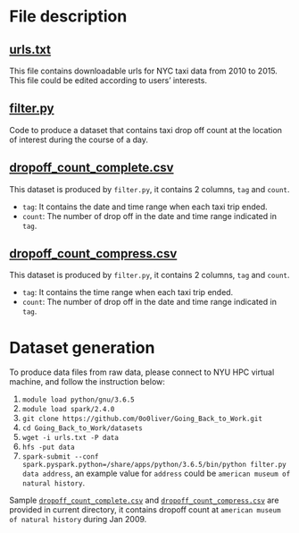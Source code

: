 # File description

## [urls.txt](https://github.com/0o0liver/Going_Back_to_Work/blob/master/datasets/urls.txt)
This file contains downloadable urls for NYC taxi data from 2010 to 2015. This file could be edited according to users’ interests. 

## [filter.py](https://github.com/0o0liver/Going_Back_to_Work/blob/master/datasets/filter.py)
Code to produce a dataset that contains taxi drop off count at the location of interest during the course of a day. 

## [dropoff_count_complete.csv](https://github.com/0o0liver/Going_Back_to_Work/blob/master/datasets/dropoff_count_complete.csv)
This dataset is produced by ```filter.py```, it contains 2 columns, ```tag``` and ```count```. 
* ```tag```: It contains the date and time range when each taxi trip ended. 
* ```count```: The number of drop off in the date and time range indicated in ```tag```.

## [dropoff_count_compress.csv](https://github.com/0o0liver/Going_Back_to_Work/blob/master/datasets/dropoff_count_compress.csv)
This dataset is produced by ```filter.py```, it contains 2 columns, ```tag``` and ```count```. 
* ```tag```: It contains the time range when each taxi trip ended. 
* ```count```: The number of drop off in the date and time range indicated in ```tag```.

# Dataset generation
To produce data files from raw data, please connect to NYU HPC virtual machine, and follow the instruction below:
1. ```module load python/gnu/3.6.5```
2. ```module load spark/2.4.0```
3. ```git clone https://github.com/0o0liver/Going_Back_to_Work.git```
4. ```cd Going_Back_to_Work/datasets```
5. ```wget -i urls.txt -P data```
6. ```hfs -put data```
7. ```spark-submit --conf spark.pyspark.python=/share/apps/python/3.6.5/bin/python filter.py data address```, an example value for ```address``` could be ```american museum of natural history```.

Sample [```dropoff_count_complete.csv```](https://github.com/0o0liver/Going_Back_to_Work/blob/master/datasets/dropoff_count_complete.csv) and [```dropoff_count_compress.csv```](https://github.com/0o0liver/Going_Back_to_Work/blob/master/datasets/dropoff_count_compress.csv) are provided in current directory, it contains dropoff count at ```american museum of natural history``` during Jan 2009.
